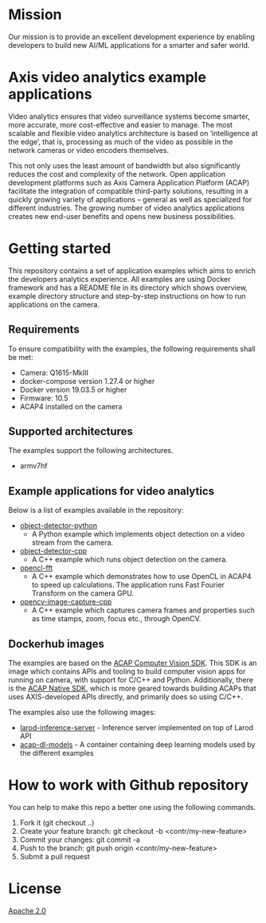 
# Mission
Our mission is to provide an excellent development experience by enabling developers
to build new AI/ML applications for a smarter and safer world.

# Axis video analytics example applications
Video analytics ensures that video surveillance systems become smarter,
more accurate, more cost-effective and easier to manage. The most scalable
and flexible video analytics architecture is based on ‘intelligence at the
edge’, that is, processing as much of the video as possible in the network
cameras or video encoders themselves.

This not only uses the least amount of bandwidth but also significantly reduces
the cost and complexity of the network. Open application development platforms
such as Axis Camera Application Platform (ACAP) facilitate the integration of
compatible third-party solutions, resulting in a quickly growing variety of
applications – general as well as specialized for different industries. The
growing number of video analytics applications creates new end-user benefits
and opens new business possibilities.

# Getting started
This repository contains a set of application examples which aims to enrich the
developers analytics experience. All examples are using Docker framework and has a
README file in its directory which shows overview, example directory structure and
step-by-step instructions on how to run applications on the camera.

## Requirements
To ensure compatibility with the examples, the following requirements shall be met:
* Camera: Q1615-MkIII
* docker-compose version 1.27.4 or higher
* Docker version 19.03.5 or higher
* Firmware: 10.5
* ACAP4 installed on the camera

## Supported architectures
The examples support the following architectures.
* armv7hf

## Example applications for video analytics
Below is a list of examples available in the repository:

* [object-detector-python](./object-detector-python/)
  * A Python example which implements object detection on a
    video stream from the camera.
* [object-detector-cpp](./object-detector-cpp/)
  * A C++ example which runs object detection on the camera.
* [opencl-fft](./opencl-fft/)
  * A C++ example which demonstrates how to use OpenCL in ACAP4 to speed up calculations. The application runs Fast Fourier Transform on the camera GPU.
* [opencv-image-capture-cpp](./opencv-image-capture-cpp/)
  * A C++ example which captures camera frames and properties such as time stamps, zoom, focus etc., through OpenCV.

## Dockerhub images
The examples are based on the [ACAP Computer Vision SDK](https://github.com/AxisCommunications/acap-computer-vision-sdk). 
This SDK is an image which contains APIs and tooling to build computer vision apps for running on camera, with support for C/C++ and Python. 
Additionally, there is the [ACAP Native SDK](https://github.com/AxisCommunications/acap-native-sdk), which is more geared towards building ACAPs that uses AXIS-developed APIs directly, and primarily does so using C/C++.  

The examples also use the following images:
* [larod-inference-server](https://hub.docker.com/repository/docker/axisecp/larod-inference-server) - Inference server implemented on top of Larod API
* [acap-dl-models](https://hub.docker.com/repository/docker/axisecp/acap-dl-models) - A container containing deep learning models used by the different examples

# How to work with Github repository
You can help to make this repo a better one using the following commands.

1. Fork it (git checkout ..)
2. Create your feature branch: git checkout -b <contr/my-new-feature>
3. Commit your changes: git commit -a
4. Push to the branch: git push origin <contr/my-new-feature>
5. Submit a pull request


# License
[Apache 2.0](LICENSE)
